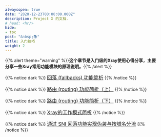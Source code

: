 ```yaml
---
alwaysopen: true
date: "2020-12-23T00:00:00.000Z"
description: Project X 的文档.
# head: <hr/>
hide:
- toc
post: "&nbsp;📚"
title: 入门技巧
weight: 2
---
```

{{% alert theme="warning" %}}**这个章节是入门级的Xray使用心得分享，主要分享一些Xray常用功能模块的原理说明。**{{% /alert %}}
<br>

{{% notice dark %}}
<font size=3>[回落 (fallbacks) 功能简析](./fallbacks-lv1)</font>
{{% /notice %}}

{{% notice dark %}}
<font size=3>[路由 (routing) 功能简析（上）](./routing-lv1-part1)</font>
{{% /notice %}}

{{% notice dark %}}
<font size=3>[路由 (routing) 功能简析（下）](./routing-lv1-part2)</font>
{{% /notice %}}

{{% notice dark %}}
<font size=3>[Xray的工作模式简析](./work)</font>
{{% /notice %}}

{{% notice dark %}}
<font size=3>[通过 SNI 回落功能实现伪装与按域名分流](./fallbacks-with-sni/)</font>
{{% /notice %}}
